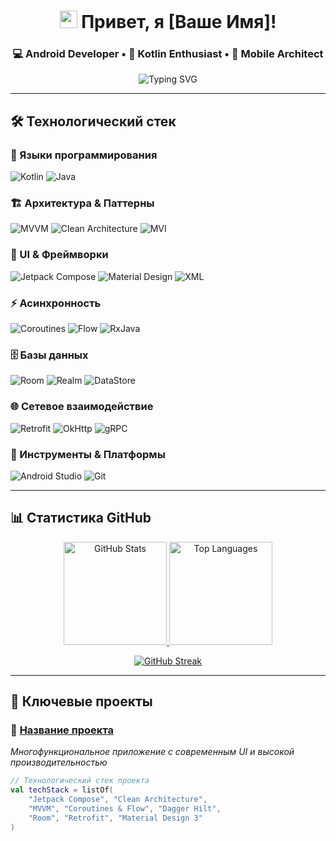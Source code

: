 <h1 align="center">
  <img src="https://media.giphy.com/media/hvRJCLFzcasrR4ia7z/giphy.gif" width="28">
  Привет, я [Ваше Имя]!
</h1>

<h3 align="center">💻 Android Developer • 🚀 Kotlin Enthusiast • 📱 Mobile Architect</h3>

<p align="center">
  <img src="https://readme-typing-svg.herokuapp.com?font=Fira+Code&pause=1000&color=27F7D6&center=true&vCenter=true&width=435&lines=Clean+Code+Advocate;Mobile+Architecture;Jetpack+Compose;Kotlin+Coroutines" alt="Typing SVG" />
</p>

---

## 🛠 Технологический стек

### **📝 Языки программирования**
<p>
  <img src="https://img.shields.io/badge/Kotlin-7F52FF?style=for-the-badge&logo=kotlin&logoColor=white" alt="Kotlin"/>
  <img src="https://img.shields.io/badge/Java-ED8B00?style=for-the-badge&logo=java&logoColor=white" alt="Java"/>
</p>

### **🏗 Архитектура & Паттерны**
<p>
  <img src="https://img.shields.io/badge/MVVM-5E35B1?style=for-the-badge&logo=android&logoColor=white" alt="MVVM"/>
  <img src="https://img.shields.io/badge/Clean_Architecture-4CAF50?style=for-the-badge&logo=android&logoColor=white" alt="Clean Architecture"/>
  <img src="https://img.shields.io/badge/MVI-FF6D00?style=for-the-badge&logo=android&logoColor=white" alt="MVI"/>
</p>

### **🎨 UI & Фреймворки**
<p>
  <img src="https://img.shields.io/badge/Jetpack_Compose-4285F4?style=for-the-badge&logo=jetpackcompose&logoColor=white" alt="Jetpack Compose"/>
  <img src="https://img.shields.io/badge/Material_Design-757575?style=for-the-badge&logo=materialdesign&logoColor=white" alt="Material Design"/>
  <img src="https://img.shields.io/badge/XML-0178D4?style=for-the-badge&logo=android&logoColor=white" alt="XML"/>
</p>

### **⚡ Асинхронность**
<p>
  <img src="https://img.shields.io/badge/Coroutines-7F52FF?style=for-the-badge&logo=kotlin&logoColor=white" alt="Coroutines"/>
  <img src="https://img.shields.io/badge/Flow-7F52FF?style=for-the-badge&logo=kotlin&logoColor=white" alt="Flow"/>
  <img src="https://img.shields.io/badge/RxJava-B7178C?style=for-the-badge&logo=reactivex&logoColor=white" alt="RxJava"/>
</p>

### **🗄 Базы данных**
<p>
  <img src="https://img.shields.io/badge/Room-3DDC84?style=for-the-badge&logo=android&logoColor=white" alt="Room"/>
  <img src="https://img.shields.io/badge/Realm-39477F?style=for-the-badge&logo=realm&logoColor=white" alt="Realm"/>
  <img src="https://img.shields.io/badge/DataStore-4285F4?style=for-the-badge&logo=android&logoColor=white" alt="DataStore"/>
</p>

### **🌐 Сетевое взаимодействие**
<p>
  <img src="https://img.shields.io/badge/Retrofit-6DB33F?style=for-the-badge&logo=square&logoColor=white" alt="Retrofit"/>
  <img src="https://img.shields.io/badge/OkHttp-6DB33F?style=for-the-badge&logo=square&logoColor=white" alt="OkHttp"/>
  <img src="https://img.shields.io/badge/gRPC-4A154B?style=for-the-badge&logo=google&logoColor=white" alt="gRPC"/>
</p>

### **🔧 Инструменты & Платформы**
<p>
  <img src="https://img.shields.io/badge/Android_Studio-3DDC84?style=for-the-badge&logo=androidstudio&logoColor=white" alt="Android Studio"/>
  <img src="https://img.shields.io/badge/Git-F05032?style=for-the-badge&logo=git&logoColor=white" alt="Git"/>
</p>

---

## 📊 Статистика GitHub

<div align="center">
  
  <a href="https://github.com/yourusername">
    <img height="165" src="https://github-readme-stats.vercel.app/api?username=yourusername&show_icons=true&theme=radical&hide_border=true&bg_color=0D1117" alt="GitHub Stats"/>
  </a>
  <a href="https://github.com/Victoria129-dt">
    <img height="165" src="https://github-readme-stats.vercel.app/api/top-langs/?username=yourusername&layout=compact&theme=radical&hide_border=true&bg_color=0D1117" alt="Top Languages"/>
  </a>
  
</div>

<div align="center">
  
  [![GitHub Streak](https://streak-stats.demolab.com/?user=yourusername&theme=radical&hide_border=true&background=0D1117)](https://git.io/streak-stats)
  
</div>

---

## 🚀 Ключевые проекты

### **🎯 [Название проекта](https://github.com/yourusername/project)** 
*Многофункциональное приложение с современным UI и высокой производительностью*

```kotlin
// Технологический стек проекта
val techStack = listOf(
    "Jetpack Compose", "Clean Architecture", 
    "MVVM", "Coroutines & Flow", "Dagger Hilt",
    "Room", "Retrofit", "Material Design 3"
)
